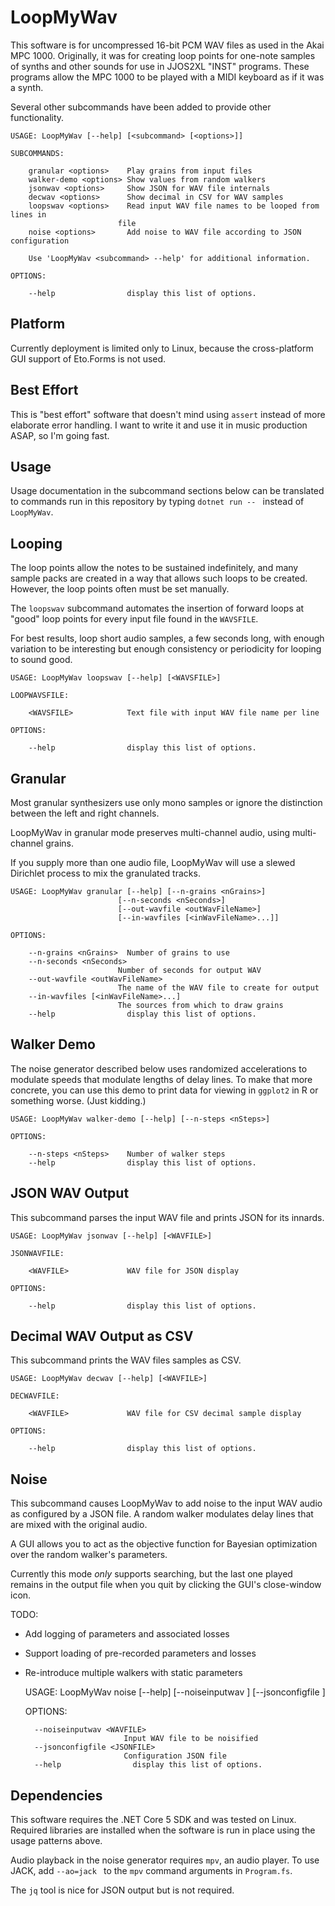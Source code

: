 # LoopMyWav

This software is for uncompressed
16-bit PCM WAV files
as used in the Akai MPC 1000.
Originally, it was for creating loop points for one-note
samples of synths and other sounds
for use in JJOS2XL "INST" programs.
These programs allow the MPC 1000 to be played
with a MIDI keyboard as if it was a synth.

Several other subcommands have been added
to provide other functionality.

    USAGE: LoopMyWav [--help] [<subcommand> [<options>]]

    SUBCOMMANDS:

        granular <options>    Play grains from input files
        walker-demo <options> Show values from random walkers
        jsonwav <options>     Show JSON for WAV file internals
        decwav <options>      Show decimal in CSV for WAV samples
        loopswav <options>    Read input WAV file names to be looped from lines in
                            file
        noise <options>       Add noise to WAV file according to JSON configuration

        Use 'LoopMyWav <subcommand> --help' for additional information.

    OPTIONS:

        --help                display this list of options.

## Platform

Currently deployment is limited only to Linux,
because the cross-platform GUI support of Eto.Forms
is not used.

## Best Effort

This is "best effort" software
that doesn't mind using `assert`
instead of more elaborate error handling.
I want to write it and use it in music production ASAP,
so I'm going fast.

## Usage

Usage documentation in the subcommand sections below
can be translated to commands run in this repository
by typing `dotnet run -- ` instead of `LoopMyWav`.

## Looping

The loop points allow the notes to be sustained indefinitely,
and many sample packs are created in a way that allows such
loops to be created.
However, the loop points often must be set manually.

The `loopswav` subcommand automates the insertion
of forward loops at "good" loop points
for every input file found in the `WAVSFILE`.

For best results, loop short audio samples,
a few seconds long,
with enough variation to be interesting
but enough consistency or periodicity
for looping to sound good.

    USAGE: LoopMyWav loopswav [--help] [<WAVSFILE>]

    LOOPWAVSFILE:

        <WAVSFILE>            Text file with input WAV file name per line

    OPTIONS:

        --help                display this list of options.

## Granular

Most granular synthesizers use only mono samples
or ignore the distinction between the left and right
channels.

LoopMyWav in granular mode preserves multi-channel audio,
using multi-channel grains.

If you supply more than one audio file,
LoopMyWav will use a slewed Dirichlet process
to mix the granulated tracks.

    USAGE: LoopMyWav granular [--help] [--n-grains <nGrains>]
                            [--n-seconds <nSeconds>]
                            [--out-wavfile <outWavFileName>]
                            [--in-wavfiles [<inWavFileName>...]]

    OPTIONS:

        --n-grains <nGrains>  Number of grains to use
        --n-seconds <nSeconds>
                            Number of seconds for output WAV
        --out-wavfile <outWavFileName>
                            The name of the WAV file to create for output
        --in-wavfiles [<inWavFileName>...]
                            The sources from which to draw grains
        --help                display this list of options.

## Walker Demo

The noise generator described below uses randomized accelerations
to modulate speeds that modulate lengths
of delay lines.
To make that more concrete, you can use this demo
to print data for viewing in `ggplot2` in R
or something worse.  (Just kidding.)

    USAGE: LoopMyWav walker-demo [--help] [--n-steps <nSteps>]

    OPTIONS:

        --n-steps <nSteps>    Number of walker steps
        --help                display this list of options.

## JSON WAV Output

This subcommand parses the input WAV file
and prints JSON for its innards.

    USAGE: LoopMyWav jsonwav [--help] [<WAVFILE>]

    JSONWAVFILE:

        <WAVFILE>             WAV file for JSON display

    OPTIONS:

        --help                display this list of options.

## Decimal WAV Output as CSV

This subcommand prints the WAV files samples as CSV.

    USAGE: LoopMyWav decwav [--help] [<WAVFILE>]

    DECWAVFILE:

        <WAVFILE>             WAV file for CSV decimal sample display

    OPTIONS:

        --help                display this list of options.

## Noise

This subcommand causes LoopMyWav to add noise to the input WAV audio
as configured by a JSON file.
A random walker modulates delay lines that are mixed
with the original audio.

A GUI allows you to act as the objective function
for Bayesian optimization over the
random walker's parameters.

Currently this mode *only* supports searching,
but the last one played remains in the output file
when you quit by clicking the GUI's close-window icon.

TODO:
* Add logging of parameters and associated losses
* Support loading of pre-recorded parameters and losses
* Re-introduce multiple walkers with static parameters

    USAGE: LoopMyWav noise [--help] [--noiseinputwav <WAVFILE>]
                        [--jsonconfigfile <JSONFILE>]

    OPTIONS:

        --noiseinputwav <WAVFILE>
                            Input WAV file to be noisified
        --jsonconfigfile <JSONFILE>
                            Configuration JSON file
        --help                display this list of options.

## Dependencies

This software requires the .NET Core 5 SDK
and was tested on Linux.
Required libraries are installed
when the software is run
in place using the usage patterns above.

Audio playback in the noise generator
requires `mpv`,
an audio player.
To use JACK, add `--ao=jack `
to the `mpv` command arguments in `Program.fs`.

The `jq` tool is nice for JSON output
but is not required.
